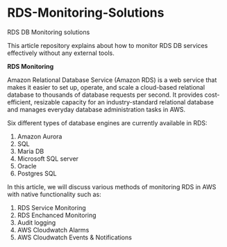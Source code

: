 # RDS-Monitoring-Solutions
RDS DB Monitoring solutions

This article repository explains about how to monitor RDS DB services effectively without any external tools.

**RDS Monitoring**

Amazon Relational Database Service (Amazon RDS) is a web service that makes it easier to set up, operate, and scale a cloud-based relational database to thousands of database requests per second. It provides cost-efficient, resizable capacity for an industry-standard relational database and manages everyday database administration tasks in AWS. 

Six different types of database engines are currently available in RDS: 

1. Amazon Aurora
2. SQL
3. Maria DB
4. Microsoft SQL server
5. Oracle
6. Postgres SQL


In this article, we will discuss various methods of monitoring RDS in AWS with native functionality such as:

1. RDS Service Monitoring
2. RDS Enchanced Monitoring
3. Audit logging
4. AWS Cloudwatch Alarms
5. AWS Cloudwatch Events & Notifications
